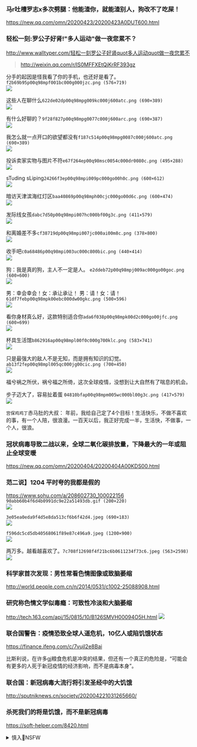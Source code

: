 ### 马r吐槽罗志x多次劈腿：他能渣你，就能渣别人，狗改不了吃屎！
https://new.qq.com/omn/20200423/20200423A0DUT600.html

### 轻松一刻:罗公子好肾!"多人运动"做一夜您累不？
http://www.walltyper.com/轻松一刻罗公子好肾quot多人运动quot做一夜您累不
>http://weixin.qq.com/r/IS0MFFXEtQjKrRF393gz

分手的起因是怪我看了你的手机，也还好是看了。
`f2b69b95p00q98mpf001bc000g000jzc.png (576×719)`<br>
![](http://cms-bucket.ws.126.net/2020/0423/f2b69b95p00q98mpf001bc000g000jzc.png)

这些人在聊什么`622de02dp00q98mpg009kc000j600atc.png (690×389)`<br>
![](http://cms-bucket.ws.126.net/2020/0423/622de02dp00q98mpg009kc000j600atc.png)

有什么好聊的？`9f28f827p00q98mpg0077c000j600arc.png (690×387)`<br>
![](http://cms-bucket.ws.126.net/2020/0423/9f28f827p00q98mpg0077c000j600arc.png)

我怎么就一点开口的欲望都没有`f187c514p00q98mpg0087c000j600atc.png (690×389)`<br>
![](http://cms-bucket.ws.126.net/2020/0423/f187c514p00q98mpg0087c000j600atc.png)

投诉卖家实物与图片不符`e67f264ep00q98msc0054c000dr0080c.png (495×288)`<br>
![](http://cms-bucket.ws.126.net/2020/0423/e67f264ep00q98msc0054c000dr0080c.png)

sTuding sLiping`24266f3ep00q98mpi009pc000go00h0c.png (600×612)`<br>
![](http://cms-bucket.ws.126.net/2020/0423/24266f3ep00q98mpi009pc000go00h0c.png)

暗访天津滨海红灯区`baa40869p00q98mph00cjc000go00d6c.png (600×474)`<br>
![](http://cms-bucket.ws.126.net/2020/0423/baa40869p00q98mph00cjc000go00d6c.png)

发际线女孩`dabc7d50p00q98mpi007hc000bf00g3c.png (411×579)`<br>
![](http://cms-bucket.ws.126.net/2020/0423/dabc7d50p00q98mpi007hc000bf00g3c.png)

和离婚差不多`cf38719dp00q98mpi007jc000ai00m8c.png (378×800)`<br>
![](http://cms-bucket.ws.126.net/2020/0423/cf38719dp00q98mpi007jc000ai00m8c.png)

收手吧`c0a68486p00q98mpi003uc000c800bic.png (440×414)`<br>
![](http://cms-bucket.ws.126.net/2020/0423/c0a68486p00q98mpi003uc000c800bic.png)

狗：我是真的狗，主人不一定是人。
`e2ddeb72p00q98mpj009ac000go00goc.png (600×600)`<br>
![](http://cms-bucket.ws.126.net/2020/0423/e2ddeb72p00q98mpj009ac000go00goc.png)

男：幸会幸会！女：承让承让！ 男：请！女：请！
`61df7febp00q98mpk00ebc000dw00gkc.png (500×596)`<br>
![](http://cms-bucket.ws.126.net/2020/0423/61df7febp00q98mpk00ebc000dw00gkc.png)

看你身材真么好，这款特别适合你`ada6f038p00q98mpk00d2c000go00jfc.png (600×699)`<br>
![](http://cms-bucket.ws.126.net/2020/0423/ada6f038p00q98mpk00d2c000go00jfc.png)

杯具生活馆`b862916ap00q98mpl00f0c000g700klc.png (583×741)`<br>
![](http://cms-bucket.ws.126.net/2020/0423/b862916ap00q98mpl00f0c000g700klc.png)

只是最强大的敌人不是无知，而是拥有知识的幻觉。
`ab13f2fep00q98mpl005qc000jg00cic.png (700×450)`<br>
![](http://cms-bucket.ws.126.net/2020/0423/ab13f2fep00q98mpl005qc000jg00cic.png)

福兮祸之所伏，祸兮福之所倚，这次全球疫情，没想到让大自然有了喘息的机会。

步子迈大了，容易扯着蛋
`04810bfap00q98mpm005wc000bl00g3c.png (417×579)`<br>
![](http://cms-bucket.ws.126.net/2020/0423/04810bfap00q98mpm005wc000bl00g3c.png)

`宫保鸡鸡丁`赤马肚的大叔：
年前，我给自己定了4个目标！生活快乐，不做不喜欢的事，有一个人陪，很浪漫。一百天以后，我正好完成一半，生活快，不做事，一个人，很浪。

### 冠状病毒导致二战以来，全球二氧化碳排放量，下降最大的一年或阻止全球变暖
https://new.qq.com/omn/20200404/20200404A00KDS00.html

### 范二说】1204 平时夸的我都是假的
https://www.sohu.com/a/208602730_100022156
`90abb60b4f6d4b0991dc9e22a51493db.gif (200×220)`<br>
![](http://5b0988e595225.cdn.sohucs.com/images/20171205/90abb60b4f6d4b0991dc9e22a51493db.gif)

`3e05ea0eda9f4d5e8da513cf6b6f42d4.jpeg (690×183)`<br>
![](http://5b0988e595225.cdn.sohucs.com/images/20171205/3e05ea0eda9f4d5e8da513cf6b6f42d4.jpeg)

`f596dc5cd5db40568061f89e87c496a9.jpeg (1200×900)`<br>
![](http://5b0988e595225.cdn.sohucs.com/images/20171205/f596dc5cd5db40568061f89e87c496a9.jpeg)

两万多。越看越喜欢了。`7c708f12698f4f21bc6b0611234f73c6.jpeg (563×2598)`<br>
![](http://5b0988e595225.cdn.sohucs.com/images/20171205/7c708f12698f4f21bc6b0611234f73c6.jpeg)

### 科学家首次发现：男性常看色情图像或致脑萎缩
http://world.people.com.cn/n/2014/0531/c1002-25088908.html

### 研究称色情文学似毒瘾：可致性冷淡和大脑萎缩
http://tech.163.com/api/15/0815/10/B126SMVH00094O5H.html
![](http://img1.cache.netease.com/tech/2015/8/15/2015081510184484700_550.png)

### 联合国警告：疫情恐致全球人道危机，10亿人或陷饥饿状态
https://finance.ifeng.com/c/7vujI2e8Bai

比斯利说，在许多gj粮食危机是冲突的结果，但还有一个真正的危险是，“可能会有更多的人死于新冠疫情的经济影响，而不是病毒本身”。

### 联合国：新冠病毒大流行将引发圣经中的大饥饿
http://sputniknews.cn/society/202004221031265660/

### 杀死我们的将是饥饿，而不是新冠病毒
https://soft-helper.com/8420.html

<details><summary>慎入🔞NSFW</summary>

Not Safe For Work
![](https://upload.wikimedia.org/wikipedia/commons/thumb/d/d3/Biohazard_Symbol_Specification.png/210px-Biohazard_Symbol_Specification.png)

<details><summary><b>风险自理Use At Your Own Risk🈲</summary>

### 李怡：文g一代的面孔
https://2newcenturynet.blogspot.com/2020/04/blog-post_335.html

1966年文g爆發時的青少年，是h衞兵闖將，以正常人想像不出的殘酷手段d爭父母，d爭師長，打倒中西方所有傳統文化，是只要有知識都變成有罪的時代。

文g一代則比土包子不如。不僅知識貧乏，而且滿腦子d爭思想，q力至上。

### 张p：前妻眼中的xjp——从柯ll的一句话谈起
https://2newcenturynet.blogspot.com/2020/04/blog-post_884.html

通过女人去了解男人，就像透过迷雾去看清真实。

### 陈w健：slj被抓时间有些蹊跷
https://www.boxun.com/news/gb/pubvp/2020/04/202004241216.shtml

    从zg的保密条例来说，在zy没有决定公布疫情前，所有的信息都必须阻止。公布疫情后那些可以公布，那些不可以公布，那些绝对不能透出半点，需要gaj督实行，这个工作从zg的利益来看，比防疫本身要重要得多。

有很多gj最g的机m，机m越h就越见不得人，这些机m每一份都 是“暴光死”。

### 港媒传zgg层躲避新冠病毒秘地是yq山

http://www.rfi.fr/cn/zg/20200423-港媒传zgg层躲避新冠病毒秘地是yq山-1

清朝hd的别宫位于玉泉山，是hd出宫时经常暂住的地方。近代，yq山被开发成为zg领d层不便住在zn海或者休养时使用的第二办公空间。山上具备高级宿舍和便利设施，另有种植有机蔬菜的规模达40万平方的x山农场”。与j西酒店（j队g层专用酒店）、zn海合称bj三大禁区”，保安森严。
</details>
</details>
